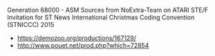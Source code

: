 Generation 68000 - ASM Sources from NoExtra-Team on ATARI STE/F
Invitation for ST News International Christmas Coding Convention (STNICCC) 2015
- https://demozoo.org/productions/167129/
- http://www.pouet.net/prod.php?which=72854